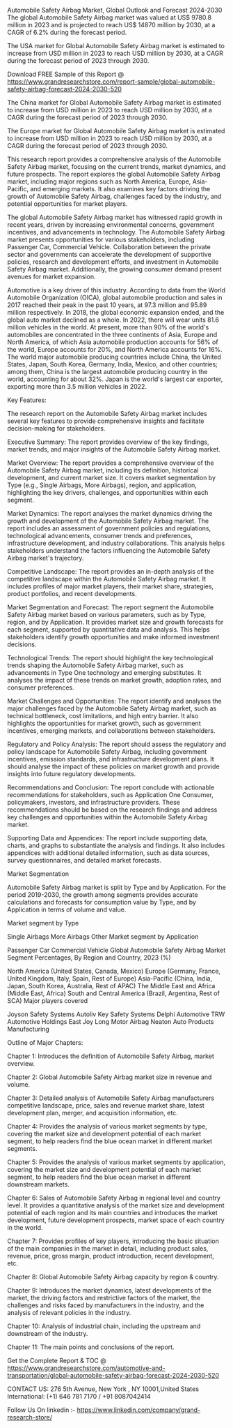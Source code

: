 Automobile Safety Airbag Market, Global Outlook and Forecast 2024-2030
The global Automobile Safety Airbag market was valued at US$ 9780.8 million in 2023 and is projected to reach US$ 14870 million by 2030, at a CAGR of 6.2% during the forecast period.

The USA market for Global Automobile Safety Airbag market is estimated to increase from USD million in 2023 to reach USD million by 2030, at a CAGR during the forecast period of 2023 through 2030.

Download FREE Sample of this Report @ https://www.grandresearchstore.com/report-sample/global-automobile-safety-airbag-forecast-2024-2030-520

The China market for Global Automobile Safety Airbag market is estimated to increase from USD million in 2023 to reach USD million by 2030, at a CAGR during the forecast period of 2023 through 2030.

The Europe market for Global Automobile Safety Airbag market is estimated to increase from USD million in 2023 to reach USD million by 2030, at a CAGR during the forecast period of 2023 through 2030.

This research report provides a comprehensive analysis of the Automobile Safety Airbag market, focusing on the current trends, market dynamics, and future prospects. The report explores the global Automobile Safety Airbag market, including major regions such as North America, Europe, Asia-Pacific, and emerging markets. It also examines key factors driving the growth of Automobile Safety Airbag, challenges faced by the industry, and potential opportunities for market players.

The global Automobile Safety Airbag market has witnessed rapid growth in recent years, driven by increasing environmental concerns, government incentives, and advancements in technology. The Automobile Safety Airbag market presents opportunities for various stakeholders, including Passenger Car, Commercial Vehicle. Collaboration between the private sector and governments can accelerate the development of supportive policies, research and development efforts, and investment in Automobile Safety Airbag market. Additionally, the growing consumer demand present avenues for market expansion.

Automotive is a key driver of this industry. According to data from the World Automobile Organization (OICA), global automobile production and sales in 2017 reached their peak in the past 10 years, at 97.3 million and 95.89 million respectively. In 2018, the global economic expansion ended, and the global auto market declined as a whole. In 2022, there will wear units 81.6 million vehicles in the world. At present, more than 90% of the world's automobiles are concentrated in the three continents of Asia, Europe and North America, of which Asia automobile production accounts for 56% of the world, Europe accounts for 20%, and North America accounts for 16%. The world major automobile producing countries include China, the United States, Japan, South Korea, Germany, India, Mexico, and other countries; among them, China is the largest automobile producing country in the world, accounting for about 32%. Japan is the world's largest car exporter, exporting more than 3.5 million vehicles in 2022.

Key Features:

The research report on the Automobile Safety Airbag market includes several key features to provide comprehensive insights and facilitate decision-making for stakeholders.

Executive Summary: The report provides overview of the key findings, market trends, and major insights of the Automobile Safety Airbag market.

Market Overview: The report provides a comprehensive overview of the Automobile Safety Airbag market, including its definition, historical development, and current market size. It covers market segmentation by Type (e.g., Single Airbags, More Airbags), region, and application, highlighting the key drivers, challenges, and opportunities within each segment.

Market Dynamics: The report analyses the market dynamics driving the growth and development of the Automobile Safety Airbag market. The report includes an assessment of government policies and regulations, technological advancements, consumer trends and preferences, infrastructure development, and industry collaborations. This analysis helps stakeholders understand the factors influencing the Automobile Safety Airbag market's trajectory.

Competitive Landscape: The report provides an in-depth analysis of the competitive landscape within the Automobile Safety Airbag market. It includes profiles of major market players, their market share, strategies, product portfolios, and recent developments.

Market Segmentation and Forecast: The report segment the Automobile Safety Airbag market based on various parameters, such as by Type, region, and by Application. It provides market size and growth forecasts for each segment, supported by quantitative data and analysis. This helps stakeholders identify growth opportunities and make informed investment decisions.

Technological Trends: The report should highlight the key technological trends shaping the Automobile Safety Airbag market, such as advancements in Type One technology and emerging substitutes. It analyses the impact of these trends on market growth, adoption rates, and consumer preferences.

Market Challenges and Opportunities: The report identify and analyses the major challenges faced by the Automobile Safety Airbag market, such as technical bottleneck, cost limitations, and high entry barrier. It also highlights the opportunities for market growth, such as government incentives, emerging markets, and collaborations between stakeholders.

Regulatory and Policy Analysis: The report should assess the regulatory and policy landscape for Automobile Safety Airbag, including government incentives, emission standards, and infrastructure development plans. It should analyse the impact of these policies on market growth and provide insights into future regulatory developments.

Recommendations and Conclusion: The report conclude with actionable recommendations for stakeholders, such as Application One Consumer, policymakers, investors, and infrastructure providers. These recommendations should be based on the research findings and address key challenges and opportunities within the Automobile Safety Airbag market.

Supporting Data and Appendices: The report include supporting data, charts, and graphs to substantiate the analysis and findings. It also includes appendices with additional detailed information, such as data sources, survey questionnaires, and detailed market forecasts.

Market Segmentation

Automobile Safety Airbag market is split by Type and by Application. For the period 2019-2030, the growth among segments provides accurate calculations and forecasts for consumption value by Type, and by Application in terms of volume and value.

Market segment by Type

Single Airbags
More Airbags
Other
Market segment by Application

Passenger Car
Commercial Vehicle
Global Automobile Safety Airbag Market Segment Percentages, By Region and Country, 2023 (%)

North America (United States, Canada, Mexico)
Europe (Germany, France, United Kingdom, Italy, Spain, Rest of Europe)
Asia-Pacific (China, India, Japan, South Korea, Australia, Rest of APAC)
The Middle East and Africa (Middle East, Africa)
South and Central America (Brazil, Argentina, Rest of SCA)
Major players covered

Joyson Safety Systems
Autoliv
Key Safety Systems
Delphi Automotive
TRW Automotive Holdings
East Joy Long Motor Airbag
Neaton Auto Products Manufacturing

Outline of Major Chapters:

Chapter 1: Introduces the definition of Automobile Safety Airbag, market overview.

Chapter 2: Global Automobile Safety Airbag market size in revenue and volume.

Chapter 3: Detailed analysis of Automobile Safety Airbag manufacturers competitive landscape, price, sales and revenue market share, latest development plan, merger, and acquisition information, etc.

Chapter 4: Provides the analysis of various market segments by type, covering the market size and development potential of each market segment, to help readers find the blue ocean market in different market segments.

Chapter 5: Provides the analysis of various market segments by application, covering the market size and development potential of each market segment, to help readers find the blue ocean market in different downstream markets.

Chapter 6: Sales of Automobile Safety Airbag in regional level and country level. It provides a quantitative analysis of the market size and development potential of each region and its main countries and introduces the market development, future development prospects, market space of each country in the world.

Chapter 7: Provides profiles of key players, introducing the basic situation of the main companies in the market in detail, including product sales, revenue, price, gross margin, product introduction, recent development, etc.

Chapter 8: Global Automobile Safety Airbag capacity by region & country.

Chapter 9: Introduces the market dynamics, latest developments of the market, the driving factors and restrictive factors of the market, the challenges and risks faced by manufacturers in the industry, and the analysis of relevant policies in the industry.

Chapter 10: Analysis of industrial chain, including the upstream and downstream of the industry.

Chapter 11: The main points and conclusions of the report.

Get the Complete Report & TOC @ https://www.grandresearchstore.com/automotive-and-transportation/global-automobile-safety-airbag-forecast-2024-2030-520

CONTACT US:
276 5th Avenue, New York , NY 10001,United States
International: (+1) 646 781 7170 / +91 8087042414

Follow Us On linkedin :- https://www.linkedin.com/company/grand-research-store/
